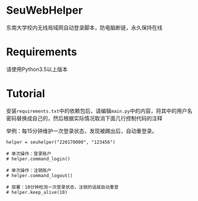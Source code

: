# SeuWebHelper
东南大学校内无线局域网自动登录脚本，防电脑断链，永久保持在线

# Requirements
请使用Python3.5以上版本

# Tutorial
安装`requirements.txt`中的依赖包后，请编辑`main.py`中的内容，将其中的用户名密码替换成自己的，然后根据实际情况取消下面几行控制代码的注释

举例：每15分钟维护一次登录状态，发现被踢出后，自动重登录。

	helper = seuhelper("220170000", "123456")

	# 单次操作：登录账户
	# helper.command_login()

	# 单次操作：注销账户
	# helper.command_logout()

	# 部署：10分钟检测一次登录状态，注销的话就自动重登
	# helper.keep_alive(10)
  
